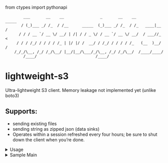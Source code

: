 from ctypes import pythonapi

            ___       __    __                _       __    __         _____
           / (_)___ _/ /_  / /__      _____  (_)___ _/ /_  / /_   ____|__  /
          / / / __ `/ __ \/ __/ | /| / / _ \/ / __ `/ __ \/ __/  / ___//_ < 
         / / / /_/ / / / / /_ | |/ |/ /  __/ / /_/ / / / / /_   (__  )__/ / 
        /_/_/\__, /_/ /_/\__/ |__/|__/\___/_/\__, /_/ /_/\__/  /____/____/  
            /____/                          /____/                          

# lightweight-s3 
Ultra-lightweight S3 client. Memory leakage not implemented yet (unlike boto3)

## Supports:  
- sending existing files  
- sending string as zipped json (data sinks)
- Operates within a session refreshed every four hours; be sure to shut down the client when you’re done.

<details>
  <summary>Usage </summary>
Create StorageConnectionParameters:

```python 
from lightweight_s3 import StorageConnectionParameters

storage_connection_parameters = StorageConnectionParameters(
    backblaze_access_key_id='access_key_id',
    backblaze_secret_access_key='secret_access_key',
    backblaze_endpoint_url='endpoint_url',
    backblaze_bucket_name='bucket_name'
)
```
Or just put em into the .env file. Load the .env using load_dotenv()  
StorageConnectionParameters() will read all of parameters in format:  

```
BACKBLAZE_ACCESS_KEY_ID=  
BACKBLAZE_SECRET_ACCESS_KEY=  
BACKBLAZE_ENDPOINT_URL=  
BACKBLAZE_BUCKET_NAME=  
```
or
```
AZURE_BLOB_PARAMETERS_WITH_KEY=  
AZURE_CONTAINER_NAME=
```
then:
```python
load_dotenv(env_path)
storage_connection_parameters = StorageConnectionParameters()
```


```python
s3_client = S3Client(storage_connection_parameters)

s3_client.upload_existing_file(file_path='C:/JohnnySins/Documents/SomeFile.csv')

s3_client.upload_zipped_jsoned_string(
    data='{some_sophisticated_data....}',
    file_name='some_csv_name.csv'
)

s3_client.shutdown()
```


</details>

<details>
  <summary>Sample Main </summary>
And the final sample main.py would look like:

```python
from lightweight_s3 import S3Client, StorageConnectionParameters


if __name__ == '__main__ ':

    storage_connection_parameters = StorageConnectionParameters(
        backblaze_access_key_id='access_key_id',
        backblaze_secret_access_key='secret_access_key',
        backblaze_endpoint_url='endpoint_url',
        backblaze_bucket_name='bucket_name'
    )

    """
    Or just put em into the .env file. Load the .env using:
    
            load_dotenv(env_path)
    
    and then read it using:
    
            storage_connection_parameters = StorageConnectionParameters()
    """

    s3_client = S3Client(storage_connection_parameters)

    s3_client.upload_existing_file(file_path='C:/JohnnySins/Documents/SomeFile.csv')

    s3_client.upload_zipped_jsoned_string(
        data='some_sophisticated_data....',
        file_name='some_csv_name.csv'
    )

    s3_client.shutdown()

```


